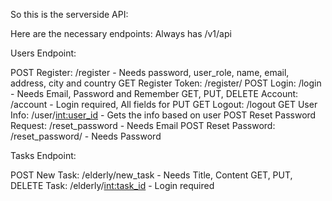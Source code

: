 So this is the serverside API:

Here are the necessary endpoints: Always has /v1/api


Users Endpoint:

POST Register: /register - Needs password, user_role, name, email, address, city and country
GET Register Token: /register/<token> 
POST Login: /login - Needs Email, Password and Remember
GET, PUT, DELETE Account: /account - Login required, All fields for PUT
GET Logout: /logout
GET User Info: /user/<int:user_id> - Gets the info based on user
POST Reset Password Request: /reset_password - Needs Email
POST Reset Password: /reset_password/<token> - Needs Password

Tasks Endpoint:

POST New Task: /elderly/new_task - Needs Title, Content
GET, PUT, DELETE Task: /elderly/<int:task_id> - Login required
